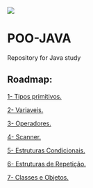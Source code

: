 
![](https://user-images.githubusercontent.com/69598952/93294228-54666680-f7c0-11ea-927c-d0e6e2c68b22.jpg)

# POO-JAVA

Repository for Java study

## Roadmap:
[1- Tipos primitivos.](contents/TiposPrimitivos.md)

[2- Variaveis.](contents/Variaveis.md)

[3- Operadores.](contents/Operadores.md)

[4- Scanner.](contents/Scanner.md)

[5- Estruturas Condicionais.](contents/EstruturasCondicionais.md)

[6- Estruturas de Repetição.](contents/estruturasDeRepetição.md)

[7- Classes e Objetos.](contents/ClassesEObjetos.md)

